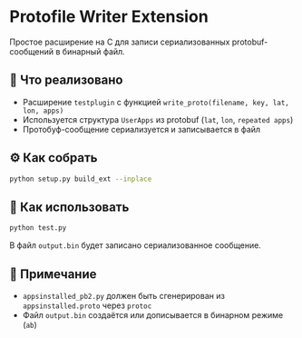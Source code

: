 # Protofile Writer Extension

Простое расширение на C для записи сериализованных protobuf-сообщений в бинарный файл.

## 📌 Что реализовано
- Расширение `testplugin` с функцией `write_proto(filename, key, lat, lon, apps)`
- Используется структура `UserApps` из protobuf (`lat`, `lon`, `repeated apps`)
- Протобуф-сообщение сериализуется и записывается в файл


## ⚙️ Как собрать

```bash
python setup.py build_ext --inplace
```

## 🚀 Как использовать

```bash
python test.py
```

В файл `output.bin` будет записано сериализованное сообщение.

## 📄 Примечание
- `appsinstalled_pb2.py` должен быть сгенерирован из `appsinstalled.proto` через `protoc`
- Файл `output.bin` создаётся или дописывается в бинарном режиме (`ab`)


